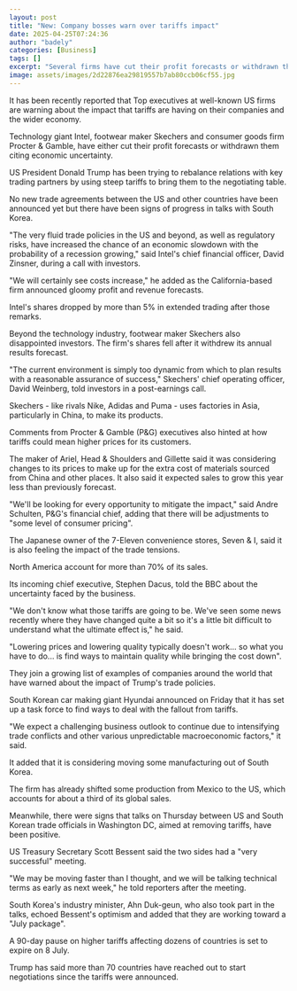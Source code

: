 ```yaml
---
layout: post
title: "New: Company bosses warn over tariffs impact"
date: 2025-04-25T07:24:36
author: "badely"
categories: [Business]
tags: []
excerpt: "Several firms have cut their profit forecasts or withdrawn them citing economic uncertainty."
image: assets/images/2d22876ea29819557b7ab80ccb06cf55.jpg
---
```


It has been recently reported that Top executives at well-known US firms are warning about the impact that tariffs are having on their companies and the wider economy.

Technology giant Intel, footwear maker Skechers and consumer goods firm Procter & Gamble, have either cut their profit forecasts or withdrawn them citing economic uncertainty.

US President Donald Trump has been trying to rebalance relations with key trading partners by using steep tariffs to bring them to the negotiating table.

No new trade agreements between the US and other countries have been announced yet but there have been signs of progress in talks with South Korea.

"The very fluid trade policies in the US and beyond, as well as regulatory risks, have increased the chance of an economic slowdown with the probability of a recession growing," said Intel's chief financial officer, David Zinsner, during a call with investors.  

"We will certainly see costs increase," he added as the California-based firm announced gloomy profit and revenue forecasts.

Intel's shares dropped by more than 5% in extended trading after those remarks.

Beyond the technology industry, footwear maker Skechers also disappointed investors. The firm's shares fell after it withdrew its annual results forecast. 

"The current environment is simply too dynamic from which to plan results with a reasonable assurance of success," Skechers' chief operating officer, David Weinberg, told investors in a post-earnings call.

Skechers - like rivals Nike, Adidas and Puma - uses factories in Asia, particularly in China, to make its products.

Comments from Procter & Gamble (P&G) executives also hinted at how tariffs could mean higher prices for its customers.

The maker of Ariel, Head & Shoulders and Gillette said it was considering changes to its prices to make up for the extra cost of materials sourced from China and other places. It also said it expected sales to grow this year less than previously forecast.

"We'll be looking for every opportunity to mitigate the impact," said Andre Schulten, P&G's financial chief, adding that there will be adjustments to "some level of consumer pricing".

The Japanese owner of the 7-Eleven convenience stores, Seven & I, said it is also feeling the impact of the trade tensions.

North America account for more than 70% of its sales. 

Its incoming chief executive, Stephen Dacus, told the BBC about the uncertainty faced by the business.

"We don't know what those tariffs are going to be. We've seen some news recently where they have changed quite a bit so it's a little bit difficult to understand what the ultimate effect is," he said.

"Lowering prices and lowering quality typically doesn't work... so what you have to do... is find ways to maintain quality while bringing the cost down".

They join a growing list of examples of companies around the world that have warned about the impact of Trump's trade policies.

South Korean car making giant Hyundai announced on Friday that it has set up a task force to find ways to deal with the fallout from tariffs.

"We expect a challenging business outlook to continue due to intensifying trade conflicts and other various unpredictable macroeconomic factors," it said.

It added that it is considering moving some manufacturing out of South Korea.

The firm has already shifted some production from Mexico to the US, which accounts for about a third of its global sales.

Meanwhile, there were signs that talks on Thursday between US and South Korean trade officials in Washington DC, aimed at removing tariffs, have been positive. 

US Treasury Secretary Scott Bessent said the two sides had a "very successful" meeting.

"We may be moving faster than I thought, and we will be talking technical terms as early as next week," he told reporters after the meeting.

South Korea's industry minister, Ahn Duk-geun, who also took part in the talks, echoed Bessent's optimism and added that they are working toward a "July package".

A 90-day pause on higher tariffs affecting dozens of countries is set to expire on 8 July.

Trump has said more than 70 countries have reached out to start negotiations since the tariffs were announced.

